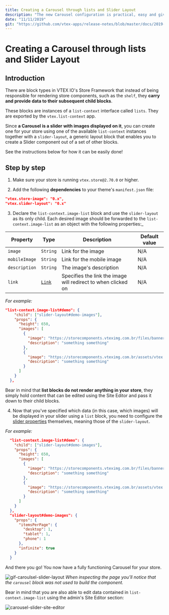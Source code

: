 ```yaml
---
title: Creating a Carousel through lists and Slider Layout
description: "The new Carousel configuration is practical, easy and gives the component a lot of flexibility. Learn how to replace the old block using the Slider Layout and lists."
date: "11/11/2019"
git: "https://github.com/vtex-apps/release-notes/blob/master/docs/2019-week-41-42/product-summary.md"
---
```


# Creating a Carousel through lists and Slider Layout

## Introduction

There are block types in VTEX IO's Store Framework that instead of being responsible for rendering store components, such as the `shelf`, they **carry and provide data to their subsequent child blocks**.

These blocks are instances of a `list-context` interface called `lists`. They are exported by the `vtex.list-context` app.

Since **a Carousel is a slider with images displayed on it**, you can create one for your store using one of the available `list-context` instances together with a `slider-layout`, a generic layout block that enables you to create a Slider component out of a set of other blocks. 

See the instructions below for how it can be easily done!

## Step by step

1. Make sure your store is running `vtex.store@2.70.0` or higher.

2. Add the following **dependencies** to your theme's `manifest.json` file:

```json
"vtex.store-image": "0.x",
"vtex.slider-layout": "0.x"
```

3. Declare the `list-context.image-list` block and use the `slider-layout` as its only child. Each desired image should be forwarded to the `list-context.image-list` as an object with the following properties:_

| Property      | Type                                                                                                                                | Description                                                | Default value |
| ------------- | ----------------------------------------------------------------------------------------------------------------------------------- | ---------------------------------------------------------- | ------------- |
| `image`       | `String`                                                                                                                            | Link for the image                                         | N/A           |
| `mobileImage` | `String`                                                                                                                            | Link for the mobile image                                  | N/A           |
| `description` | `String`                                                                                                                            | The image's description                                    | N/A           |
| `link`        | [`Link`](https://github.com/vtex-apps/native-types/blob/f63aeeb8f6e62f4a9aaec052a8be34973be7389b/pages/contentSchemas.json#L52-L74) | Specifies the link the image will redirect to when clicked on | N/A           |

_For example:_

```json
"list-context.image-list#demo": {
    "child": ["slider-layout#demo-images"],
    "props": {
      "height": 650,
      "images": [
        {
          "image": "https://storecomponents.vteximg.com.br/files/banner-infocard2.png",
          "description": "something something"
        },
        {
          "image": "https://storecomponents.vteximg.com.br/assets/vtex.file-manager-graphql/images/Group%207%20(1)%20(1)%20(1)%20(1)%20(1)___c6b3ed853fb16a08b265753b50e0c57a.png",
          "description": "something something"
        }
      ]
    }
  },
```

<div class="alert alert-warning">  
Bear in mind that <strong>list blocks do not render anything in your store</strong>, they simply hold content that can be edited using the Site Editor and pass it down to their child blocks.
</div>

4. Now that you've specified which data (in this case, which images) will be displayed in your slider using a `list` block, you need to configure the [slider properties](link) themselves, meaning those of the `slider-layout`. 

_For example:_

```json
  "list-context.image-list#demo": {
    "child": ["slider-layout#demo-images"],
    "props": {
      "height": 650,
      "images": [
        {
          "image": "https://storecomponents.vteximg.com.br/files/banner-infocard2.png",
          "description": "something something"
        },
        {
          "image": "https://storecomponents.vteximg.com.br/assets/vtex.file-manager-graphql/images/Group%207%20(1)%20(1)%20(1)%20(1)%20(1)___c6b3ed853fb16a08b265753b50e0c57a.png",
          "description": "something something"
        }
      ]
    }
  },
  "slider-layout#demo-images": {
    "props": {
      "itemsPerPage": {
        "desktop": 1,
        "tablet": 1,
        "phone": 1
      },
      "infinite": true
    }
  }
```

And there you go! You now have a fully functioning Carousel for your store. 

![gif-caroulsel-slider-layout](https://user-images.githubusercontent.com/52087100/68598106-ea34b500-047c-11ea-8f69-0b05cf81e6a1.gif)
_When inspecting the page you’ll notice that the `carousel` block was not used to build the component._ 

Bear in mind that you are also able to edit data contained in `list-context.image-list` using the admin's Site Editor section: 

![carousel-slider-site-editor](https://user-images.githubusercontent.com/52087100/68598836-4815cc80-047e-11ea-80e8-28e0070d2f1d.png)
